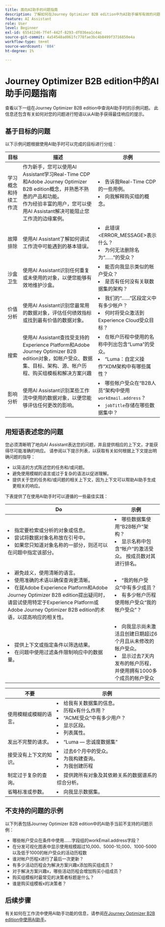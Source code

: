 ```yaml
---
title: 面向AI助手的问题指南
description: 了解如何在Journey Optimizer B2B edition中为AI助手编写有效的问题。
feature: AI Assistant
role: User
level: Beginner
exl-id: 65541246-7f4f-442f-8293-df036ea1c4ac
source-git-commit: 4a54548ad061fc778fae3bc4b8499f3716850e4a
workflow-type: tm+mt
source-wordcount: '884'
ht-degree: 1%

---
```


# Journey Optimizer B2B edition中的AI助手问题指南

查看以下一组在Journey Optimizer B2B edition中查询AI助手时的示例问题。 此信息还包含有关如何对您的问题进行短语以从AI助手获得最佳响应的提示。

## 基于目标的问题

以下示例问题根据使用AI助手时可以完成的目标进行分组：

| 目标 | 描述 | 示例 |
| --- | --- | --- |
| 学习概念和持续工作流 | 作为新手，您可以使用AI Assistant学习Real-Time CDP和Adobe Journey Optimizer B2B edition概念，并熟悉不熟悉的产品和功能。 <br>作为经验丰富的用户，您可以使用AI Assistant解决可能阻止您工作流的边缘案例。 | <li>告诉我Real-Time CDP的一些用例。 <li>向我解释购买组的概念。 |
| 故障排除 | 使用AI Assistant了解如何调试工作流中可能遇到的基本错误。 | <li>此错误&lt;ERROR_MESSAGE>表示什么？ <li>为何无法删除名为“……”的受众？ |
| 沙盒卫生 | 使用AI Assistant识别任何重复或未使用的对象，以便您能够有效地维护沙盒。 | <li>能否向我显示类似的帐户受众？ <li>是否有任何没有关联数据集的架构？ |
| 价值分析 | 使用AI Assistant识别您最常用的数据对象，评估任何绩效指标或找到最有价值的数据对象。 | <li>我们的“……”区段定义中有多少帐户？ <li>何时将受众激活到Experience Cloud受众目标？ |
| 搜索 | 使用AI Assistant查找受支持的Experience Platform和Adobe Journey Optimizer B2B edition对象，如帐户受众、数据集、目标、架构、源、帐户历程、购买组模板和解决方案兴趣 | <li>在帐户历程中使用的名称中列出包含“Luma”的受众。 <li>“Luma：自定义操作”XDM架构中有哪些属性？ |
| 影响分析 | 使用AI Assistant识别某些工作流中使用的数据对象，以便您能够评估任何更改的影响。 | <li>哪些帐户受众在“B2B人员”架构中使用`workEmail.address`？ <li>`jobTitle`存储在哪些数据集中？ |

## 用短语表述您的问题

您必须清晰明了地向AI Assistant表达您的问题，并且提供相应的上下文，才能获得尽可能准确的响应。 请参阅以下提示列表，以获取有关如何根据上下文提出明确问题的指导：

* 以简洁的方式陈述您的任务和/或问题。
* 避免使用模糊的语言或过于复杂的语法以促进理解。
* 提供关于您的任务和/或问题的相关上下文，因为上下文可以帮助AI助手生成更相关的响应。

下表提供了在使用AI助手时可以遵循的一些最佳实践：

| Do | 示例 |
| --- | --- |
| <li>指定要检索或分析的对象或信息。 <li>尝试将数据对象名称放在引号中。 <li>如果您只知道对象名称的一部分，则还可以在问题中指定该部分。 | <li>哪些数据集使用“B2B帐户”架构？ <li>显示名称中包含“帐户”的激活受众。 按成员数对其进行排名。 |
| <li>避免歧义，使用清晰的语言。 <li>使用准确的术语以确保查询更清晰。 <li>在就Adobe Experience Platform和Adobe Journey Optimizer B2B edition提出疑问时，请尝试使用特定于Experience Platform或Adobe Journey Optimizer B2B edition的术语，以提高响应的相关性。 | <li>“我的帐户受众”中有多少成员？ <li>有多少帐户历程使用帐户受众“我的帐户受众”？ |
| <li>提供上下文或指定条件以筛选结果。 <li>在问题中使用过滤条件限制响应中的数据量。 | <li>向我显示尚未激活且创建日期超过6个月且从未修改的帐户受众。 <li>显示过去7天内发布的帐户历程，并使用拥有1000多个成员的帐户受众 |

| 不要 | 示例 |
| --- | --- |
| 使用模糊或模糊的语言。 | <li>给我有关数据集的信息。 <li>历程x有什么作用？ <li>“ACME受众”中有多少用户？ <li>显示区段。 <li>列表属性。 |
| 发出不完整的请求。 | <li>“Luma — 忠诚度数据集” |
| 接受没有上下文的知识。 | <li>过去6个月中的受众。 <li>为我构建查询。 <li>为我创建历程 |
| 制定过于复杂的查询。 | <li>提供跨所有对象及其依赖关系的数据谱系的综合分析。 |
| 省略标准或参数。 | <li>向我显示数据集。 |

## 不支持的问题的示例

以下列表包括Journey Optimizer B2B edition中的AI助手当前不支持的问题示例：

* 哪些帐户受众在条件中使用……字段组的workEmail.address字段？ 
* 在分发可视化图表中显示使用规模超过10,000、5000-10,000、1000-5000以及低于1000的帐户受众的活动历程数
* 谁对帐户历程x进行了最后一次更新？
* 有多少活动历程会为解决方案兴趣x添加购买组成员？
* 对于解决方案兴趣x，哪些活动历程会增加购买小组成员？
* 购买组模板时最常见的决策者标题是什么？
* 谁是购买组模板x的决策者？

## 后续步骤

有关如何在工作流中使用AI助手功能的信息，请参阅[在Journey Optimizer B2B edition中使用AI助手](./use-ai-assistant.md)。
